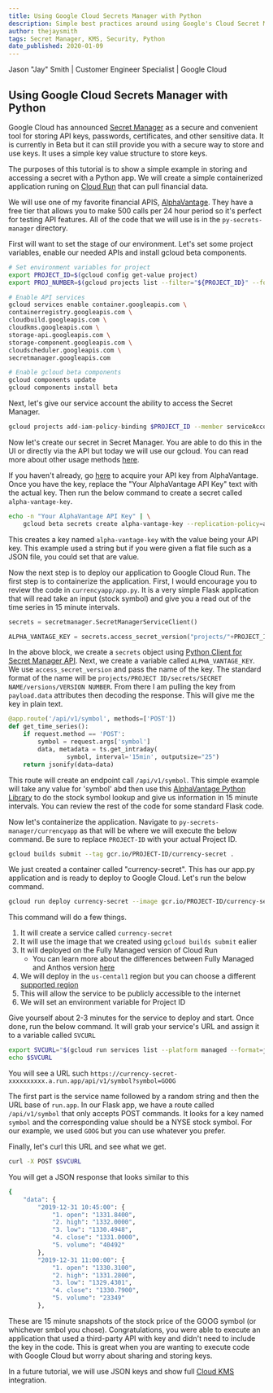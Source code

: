 ```yaml
---
title: Using Google Cloud Secrets Manager with Python
description: Simple best practices around using Google's Cloud Secret Manager with Python
author: thejaysmith
tags: Secret Manager, KMS, Security, Python
date_published: 2020-01-09
---
```


Jason "Jay" Smith | Customer Engineer Specialist | Google Cloud

## Using Google Cloud Secrets Manager with Python

Google Cloud has announced [Secret Manager](https://cloud.google.com/secret-manager/docs/ "Secret Manager") as a secure and convenient tool for storing API keys, passwords, certificates, and other sensitive data. It is currently in Beta but it can still provide you with a secure way to store and use keys. It uses a simple key value structure to store keys.

The purposes of this tutorial is to show a simple example in storing and accessing a secret with a Python app. We will create a simple containerized application runing on [Cloud Run](https://cloud.google.com/run/ "Cloud Run") that can pull financial data.

We will use one of my favorite financial APIS, [AlphaVantage](https://www.alphavantage.co/). They have a free tier that allows you to make 500 calls per 24 hour period so it's perfect for testing API features. All of the code that we will use is in the `py-secrets-manager` directory.

First will want to set the stage of our environment. Let's set some project variables, enable our needed APIs and install gcloud beta components.

``` bash
# Set environment variables for project
export PROJECT_ID=$(gcloud config get-value project)
export PROJ_NUMBER=$(gcloud projects list --filter="${PROJECT_ID}" --format="value(PROJECT_NUMBER)")

# Enable API services
gcloud services enable container.googleapis.com \
containerregistry.googleapis.com \
cloudbuild.googleapis.com \
cloudkms.googleapis.com \
storage-api.googleapis.com \
storage-component.googleapis.com \
cloudscheduler.googleapis.com \
secretmanager.googleapis.com

# Enable gcloud beta components
gcloud components update
gcloud components install beta
```

Next, let's give our service account the ability to access the Secret Manager.

```bash
gcloud projects add-iam-policy-binding $PROJECT_ID --member serviceAccount:$PROJ_NUMBER-compute@developer.gserviceaccount.com --role roles/secretmanager.admin
```

Now let's create our secret in Secret Manager. You are able to do this in the UI or directly via the API but today we will use our gcloud. You can read more about other usage methods [here](https://cloud.google.com/secret-manager/docs/how-to-use-secret-manager-api, "here").

 If you haven't already, go [here](https://www.alphavantage.co/support/#api-key, "AlphaVantage API Key") to acquire your API key from AlphaVantage. Once you have the key, replace the "Your AlphaVantage API Key" text with the actual key. Then run the below command to create a secret called `alpha-vantage-key`.

```bash
echo -n "Your AlphaVantage API Key" | \
    gcloud beta secrets create alpha-vantage-key --replication-policy=automatic --data-file=-
```

This creates a key named `alpha-vantage-key` with the value being your API key. This example used a string but if you were given a flat file such as a JSON file, you could set that are value.

Now the next step is to deploy our application to Google Cloud Run. The first step is to containerize the application. First, I would encourage you to review the code in `currencyapp/app.py`. It is a very simple Flask application that will read take an input (stock symbol) and give you a read out of the time series in 15 minute intervals.

```python
secrets = secretmanager.SecretManagerServiceClient()

ALPHA_VANTAGE_KEY = secrets.access_secret_version("projects/"+PROJECT_ID+"/secrets/alpha-vantage-key/versions/1").payload.data.decode("utf-8")
```

In the above block, we create a `secrets` object using [Python Client for Secret Manager API](https://github.com/googleapis/python-secret-manager, "Python Client for Secret Manager API"). Next, we create a variable called `ALPHA_VANTAGE_KEY`. We use `access_secret_version` and pass the name of the key. The standard format of the name will be `projects/PROJECT ID/secrets/SECRET NAME/versions/VERSION NUMBER`. From there I am pulling the key from `payload.data` attributes then decoding the response. This will give me the key in plain text.

```python
@app.route('/api/v1/symbol', methods=['POST'])
def get_time_series():
    if request.method == 'POST':
        symbol = request.args['symbol']
        data, metadata = ts.get_intraday(
                symbol, interval='15min', outputsize="25")
    return jsonify(data=data)
```

This route will create an endpoint call `/api/v1/symbol`. This simple example will take any value for 'symbol' abd then use this [AlphaVantage Python Library](https://github.com/RomelTorres/alpha_vantage, "AlphaVantage") to do the stock symbol lookup and give us information in 15 minute intervals. You can review the rest of the code for some standard Flask code.

Now let's containerize the application. Navigate to `py-secrets-manager/currencyapp` as that will be where we will execute the below command. Be sure to replace `PROJECT-ID` with your actual Project ID.

```bash
gcloud builds submit --tag gcr.io/PROJECT-ID/currency-secret .
```

We just created a container called "currency-secret". This has our app.py application and is ready to deploy to Google Cloud. Let's run the below command.

```bash
gcloud run deploy currency-secret --image gcr.io/PROJECT-ID/currency-secret --platform managed --region us-central1 --allow-unauthenticated --update-env-vars PROJECTID=$PROJECT_ID
```

This command will do a few things.

1. It will create a service called `currency-secret`
2. It will use the image that we created using `gcloud builds submit` ealier
3. It will deployed on the Fully Managed version of Cloud Run
   * You can learn more about the differences between Fully Managed and Anthos version [here](https://cloud.google.com/run/choosing-a-platform, "Cloud Run Platform")
4. We will deploy in the `us-cental1` region but you can choose a different [supported region](https://cloud.google.com/run/docs/setup#before-you-begin, "Supported Region")
5. This will allow the service to be publicly accessible to the internet
6. We will set an environment variable for Project ID

Give yourself about 2-3 minutes for the service to deploy and start. Once done, run the below command. It will grab your service's URL and assign it to a variable called `SVCURL`

```bash
export SVCURL="$(gcloud run services list --platform managed --format=json | grep "currency-secret" | grep "url" | head -1 | cut -d: -f2- | tr -d '"')/api/v1/symbol?symbol=GOOG"
echo $SVCURL
```

You will see a URL such
`https://currency-secret-xxxxxxxxxx.a.run.app/api/v1/symbol?symbol=GOOG`

The first part is the service name followed by a random string and then the URL base of `run.app`. In our Flask app, we have a route called `/api/v1/symbol` that only accepts POST commands. It looks for a key named `symbol` and the corresponding value should be a NYSE stock symbol. For our example, we used `GOOG` but you can use whatever you prefer.

Finally, let's curl this URL and see what we get.

```bash
curl -X POST $SVCURL
```

You will get a JSON response that looks similar to this

```bash
{
    "data": {
        "2019-12-31 10:45:00": {
            "1. open": "1331.8400",
            "2. high": "1332.0000",
            "3. low": "1330.4948",
            "4. close": "1331.0000",
            "5. volume": "40492"
        },
        "2019-12-31 11:00:00": {
            "1. open": "1330.3100",
            "2. high": "1331.2800",
            "3. low": "1329.4301",
            "4. close": "1330.7900",
            "5. volume": "23349"
        },
```

These are 15 minute snapshots of the stock price of the GOOG symbol (or whichever smbol you chose). Congratulations, you were able to execute an application that used a third-party API with key and didn't need to include the key in the code. This is great when you are wanting to execute code with Google Cloud but worry about sharing and storing keys.

In a future tutorial, we will use JSON keys and show full [Cloud KMS](https://cloud.google.com/kms/, "Google Cloud KMS") integration.

